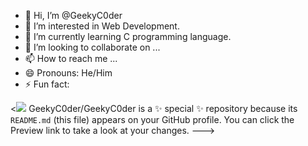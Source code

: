 - 👋 Hi, I’m @GeekyC0der
- 👀 I’m interested in Web Development.
- 🌱 I’m currently learning C programming language.
- 💞️ I’m looking to collaborate on ...
- 📫 How to reach me ...
- 😄 Pronouns: He/Him
- ⚡ Fun fact: 

<![](dinogif.gif)
GeekyC0der/GeekyC0der is a ✨ special ✨ repository because its `README.md` (this file) appears on your GitHub profile.
You can click the Preview link to take a look at your changes.
--->
